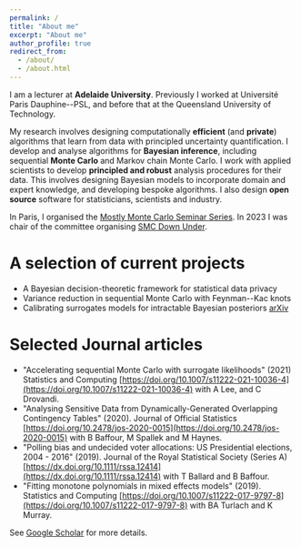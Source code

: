 ```yaml
---
permalink: /
title: "About me"
excerpt: "About me"
author_profile: true
redirect_from: 
  - /about/
  - /about.html
---
```


I am a lecturer at __Adelaide University__. Previously I worked at Université Paris Dauphine--PSL, and before that at the Queensland University of Technology.

My research involves designing computationally __efficient__ (and __private__) algorithms that learn from data with principled uncertainty quantification.
I develop and analyse algorithms for __Bayesian inference__, including sequential __Monte Carlo__ and Markov chain Monte Carlo. 
I work with applied scientists to develop __principled and robust__ analysis procedures for their data. This involves designing Bayesian models to incorporate domain and expert knowledge, and developing bespoke algorithms.
I also design __open source__ software for statisticians, scientists and industry.

In Paris, I organised the [Mostly Monte Carlo Seminar Series](https://bonstats.github.io/mostlymontecarlo/). In 2023 I was chair of the committee organising [SMC Down Under](https://research.qut.edu.au/qutcds/events/smc-down-under-23/).

A selection of current projects
=====
* A Bayesian decision-theoretic framework for statistical data privacy
* Variance reduction in sequential Monte Carlo with Feynman--Kac knots
* Calibrating surrogates models for intractable Bayesian posteriors [arXiv](https://arxiv.org/abs/2211.05357)

Selected Journal articles
=====
* "Accelerating sequential Monte Carlo with surrogate likelihoods" (2021) Statistics and Computing [https://doi.org/10.1007/s11222-021-10036-4](https://doi.org/10.1007/s11222-021-10036-4) with A Lee, and C Drovandi. 
* "Analysing Sensitive Data from Dynamically-Generated Overlapping Contingency Tables" (2020). Journal of Official Statistics [https://doi.org/10.2478/jos-2020-0015](https://doi.org/10.2478/jos-2020-0015) with B Baffour, M Spallek and M Haynes.
* "Polling bias and undecided voter allocations: US Presidential elections, 2004 - 2016" (2019). Journal of the Royal Statistical Society (Series A) [https://dx.doi.org/10.1111/rssa.12414](https://dx.doi.org/10.1111/rssa.12414) with T Ballard and B Baffour.
* "Fitting monotone polynomials in mixed effects models" (2019). Statistics and Computing [https://doi.org/10.1007/s11222-017-9797-8](https://doi.org/10.1007/s11222-017-9797-8) with BA Turlach and K Murray.

See [Google Scholar](https://scholar.google.com/citations?user=M4N18PMAAAAJ&hl=en) for more details.
